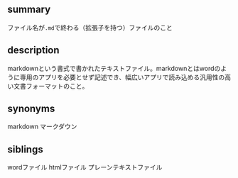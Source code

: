 ## summary
ファイル名が`.md`で終わる（拡張子を持つ）ファイルのこと
## description
markdownという書式で書かれたテキストファイル。markdownとはwordのように専用のアプリを必要とせず記述でき、幅広いアプリで読み込める汎用性の高い文書フォーマットのこと。

## synonyms
markdown マークダウン
## siblings
wordファイル htmlファイル プレーンテキストファイル